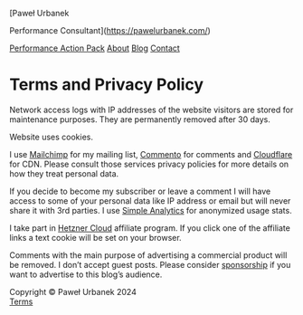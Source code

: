 [Paweł Urbanek

  

Performance Consultant](https://pawelurbanek.com/)

[Performance Action Pack](https://pawelurbanek.com/) [About](https://pawelurbanek.com/#about) [Blog](https://pawelurbanek.com/blog) [Contact](https://pawelurbanek.com/contact)

Terms and Privacy Policy
========================

Network access logs with IP addresses of the website visitors are stored for maintenance purposes. They are permanently removed after 30 days.

Website uses cookies.

I use [Mailchimp](https://mailchimp.com/) for my mailing list, [Commento](https://commento.io/) for comments and [Cloudflare](https://www.cloudflare.com/) for CDN. Please consult those services privacy policies for more details on how they treat personal data.

If you decide to become my subscriber or leave a comment I will have access to some of your personal data like IP address or email but will never share it with 3rd parties. I use [Simple Analytics](https://simpleanalytics.io/) for anonymized usage stats.

I take part in [Hetzner Cloud](https://hetzner.cloud/?ref=WllsI22OCO8a) affiliate program. If you click one of the affiliate links a text cookie will be set on your browser.

Comments with the main purpose of advertising a commercial product will be removed. I don’t accept guest posts. Please consider [sponsorship](https://pawelurbanek.com/sponsorship) if you want to advertise to this blog’s audience.

Copyright © Paweł Urbanek 2024  
[Terms](https://pawelurbanek.com/terms)